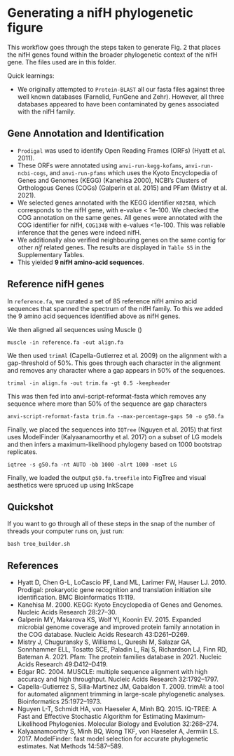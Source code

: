 # Generating a nifH phylogenetic figure

This workflow goes through the steps taken to generate Fig. 2 that places the nifH genes found within the broader phylogenetic context of the nifH gene. The files used are in this folder. 

Quick learnings:
- We originally attempted to `Protein-BLAST` all our fasta files against three well known databases (Farnelid, FunGene and Zehr). However, all three databases appeared to have been contaminated by genes associated with the nifH family.

## Gene Annotation and Identification
- `Prodigal` was used to identify Open Reading Frames (ORFs) (Hyatt et al. 2011). 
- These ORFs were annotated using `anvi-run-kegg-kofams`, `anvi-run-ncbi-cogs`, and `anvi-run-pfams` which uses the Kyoto Encyclopedia of Genes and Genomes (KEGG) (Kanehisa 2000), NCBI’s Clusters of Orthologous Genes (COGs) (Galperin et al. 2015) and PFam (Mistry et al. 2021). 
- We selected genes annotated with the KEGG identifier `K02588`, which corresponds to the nifH gene, with e-value < 1e-100. We checked the COG annotation on the same genes. All genes were annotated with the COG identifier for nifH, `COG1348` with e-values <1e-100. This was reliable inference that the genes were indeed nifH. 
- We additionally also verified neighbouring genes on the same contig for other <i>nif</i> related genes. The results are displayed in `Table S5` in the Supplementary Tables.
- This yielded <b>9 nifH amino-acid sequences</b>.

## Reference nifH genes
In `reference.fa`, we curated a set of 85 reference nifH amino acid sequences that spanned the spectrum of the nifH family. To this we added the 9 amino acid sequences identified above as nifH genes.

We then aligned all sequences using Muscle ()
```
muscle -in reference.fa -out align.fa
```

We then used `trimAl` (Capella-Gutierrez et al. 2009) on the alignment with a gap-threshold of 50%. This goes through each character in the alignment and removes any character where a gap appears in 50% of the sequences.
```
trimal -in align.fa -out trim.fa -gt 0.5 -keepheader
```

This was then fed into anvi-script-reformat-fasta which removes any sequence where more than 50% of the sequence are gap characters
```
anvi-script-reformat-fasta trim.fa --max-percentage-gaps 50 -o g50.fa
```

Finally, we placed the sequences into `IQTree` (Nguyen et al. 2015) that first uses ModelFinder (Kalyaanamoorthy et al. 2017) on a subset of LG models and then infers a maximum-likelihood phylogeny based on 1000 bootstrap replicates.
```
iqtree -s g50.fa -nt AUTO -bb 1000 -alrt 1000 -mset LG
```

Finally, we loaded the output `g50.fa.treefile` into FigTree and visual aesthetics were spruced up using InkScape

## Quickshot
If you want to go through all of these steps in the snap of the number of threads your computer runs on, just run:
```
bash tree_builder.sh
```

## References
- Hyatt D, Chen G-L, LoCascio PF, Land ML, Larimer FW, Hauser LJ. 2010. Prodigal: prokaryotic gene recognition and translation initiation site identification. BMC Bioinformatics 11:119.
- Kanehisa M. 2000. KEGG: Kyoto Encyclopedia of Genes and Genomes. Nucleic Acids Research 28:27–30.
- Galperin MY, Makarova KS, Wolf YI, Koonin EV. 2015. Expanded microbial genome coverage and improved protein family annotation in the COG database. Nucleic Acids Research 43:D261–D269.
- Mistry J, Chuguransky S, Williams L, Qureshi M, Salazar GA, Sonnhammer ELL, Tosatto SCE, Paladin L, Raj S, Richardson LJ, Finn RD, Bateman A. 2021. Pfam: The protein families database in 2021. Nucleic Acids Research 49:D412–D419.
- Edgar RC. 2004. MUSCLE: multiple sequence alignment with high accuracy and high throughput. Nucleic Acids Research 32:1792–1797.
- Capella-Gutierrez S, Silla-Martinez JM, Gabaldon T. 2009. trimAl: a tool for automated alignment trimming in large-scale phylogenetic analyses. Bioinformatics 25:1972–1973.
- Nguyen L-T, Schmidt HA, von Haeseler A, Minh BQ. 2015. IQ-TREE: A Fast and Effective Stochastic Algorithm for Estimating Maximum-Likelihood Phylogenies. Molecular Biology and Evolution 32:268–274.
- Kalyaanamoorthy S, Minh BQ, Wong TKF, von Haeseler A, Jermiin LS. 2017. ModelFinder: fast model selection for accurate phylogenetic estimates. Nat Methods 14:587–589.

